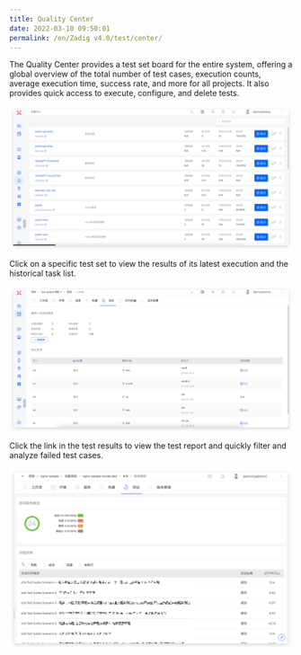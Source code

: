 ```yaml
---
title: Quality Center
date: 2022-03-10 09:50:01
permalink: /en/Zadig v4.0/test/center/
---
```


The Quality Center provides a test set board for the entire system, offering a global overview of the total number of test cases, execution counts, average execution time, success rate, and more for all projects. It also provides quick access to execute, configure, and delete tests.

![Test List](../../../_images/test_list_220.png)

Click on a specific test set to view the results of its latest execution and the historical task list.

![Test Task List](../../../_images/test_task_list_220.png)

Click the link in the test results to view the test report and quickly filter and analyze failed test cases.

![Test Task List](../../../_images/test_report.png)
